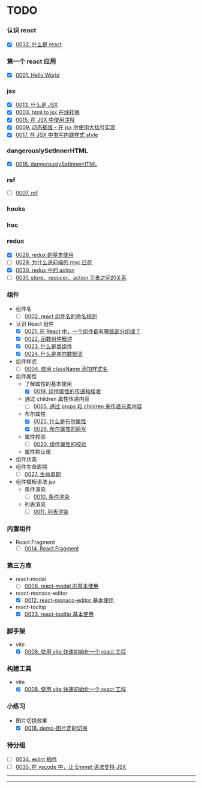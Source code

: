 # TODO

### 认识 react

- [x] [0032. 什么是 react](https://github.com/Tdahuyou/react/tree/main/0032.%20%E4%BB%80%E4%B9%88%E6%98%AF%20react/README.md) <!-- [locale](./0032.%20%E4%BB%80%E4%B9%88%E6%98%AF%20react/README.md) -->

### 第一个 react 应用

- [x] [0001. Hello World](https://github.com/Tdahuyou/react/tree/main/0001.%20Hello%20World/README.md) <!-- [locale](./0001.%20Hello%20World/README.md) -->

### jsx

- [x] [0013. 什么是 JSX](https://github.com/Tdahuyou/react/tree/main/0013.%20%E4%BB%80%E4%B9%88%E6%98%AF%20JSX/README.md) <!-- [locale](./0013.%20%E4%BB%80%E4%B9%88%E6%98%AF%20JSX/README.md) -->
- [x] [0003. html to jsx 在线转换](https://github.com/Tdahuyou/react/tree/main/0003.%20html%20to%20jsx%20%E5%9C%A8%E7%BA%BF%E8%BD%AC%E6%8D%A2/README.md) <!-- [locale](./0003.%20html%20to%20jsx%20%E5%9C%A8%E7%BA%BF%E8%BD%AC%E6%8D%A2/README.md) -->
- [x] [0015. 在 JSX 中使用注释](https://github.com/Tdahuyou/react/tree/main/0015.%20%E5%9C%A8%20JSX%20%E4%B8%AD%E4%BD%BF%E7%94%A8%E6%B3%A8%E9%87%8A/README.md) <!-- [locale](./0015.%20%E5%9C%A8%20JSX%20%E4%B8%AD%E4%BD%BF%E7%94%A8%E6%B3%A8%E9%87%8A/README.md) -->
- [x] [0009. 动态插值 - 在 jsx 中使用大括号实现](https://github.com/Tdahuyou/react/tree/main/0009.%20%E5%8A%A8%E6%80%81%E6%8F%92%E5%80%BC%20-%20%E5%9C%A8%20jsx%20%E4%B8%AD%E4%BD%BF%E7%94%A8%E5%A4%A7%E6%8B%AC%E5%8F%B7%E5%AE%9E%E7%8E%B0/README.md) <!-- [locale](./0009.%20%E5%8A%A8%E6%80%81%E6%8F%92%E5%80%BC%20-%20%E5%9C%A8%20jsx%20%E4%B8%AD%E4%BD%BF%E7%94%A8%E5%A4%A7%E6%8B%AC%E5%8F%B7%E5%AE%9E%E7%8E%B0/README.md) -->
- [x] [0017. 在 JSX 中书写内联样式 style](https://github.com/Tdahuyou/react/tree/main/0017.%20%E5%9C%A8%20JSX%20%E4%B8%AD%E4%B9%A6%E5%86%99%E5%86%85%E8%81%94%E6%A0%B7%E5%BC%8F%20style/README.md) <!-- [locale](./0017.%20%E5%9C%A8%20JSX%20%E4%B8%AD%E4%B9%A6%E5%86%99%E5%86%85%E8%81%94%E6%A0%B7%E5%BC%8F%20style/README.md) -->

### dangerouslySetInnerHTML

- [x] [0016. dangerouslySetInnerHTML](https://github.com/Tdahuyou/react/tree/main/0016.%20dangerouslySetInnerHTML/README.md) <!-- [locale](./0016.%20dangerouslySetInnerHTML/README.md) -->

### ref

- [ ] [0007. ref](https://github.com/Tdahuyou/react/tree/main/0007.%20ref/README.md) <!-- [locale](./0007.%20ref/README.md) -->

### hooks

### hoc

### redux

- [x] [0028. redux 的基本使用](https://github.com/Tdahuyou/react/tree/main/0028.%20redux%20%E7%9A%84%E5%9F%BA%E6%9C%AC%E4%BD%BF%E7%94%A8/README.md) <!-- [locale](./0028.%20redux%20%E7%9A%84%E5%9F%BA%E6%9C%AC%E4%BD%BF%E7%94%A8/README.md) -->
- [ ] [0029. 为什么说前端的 mvc 已死](https://github.com/Tdahuyou/react/tree/main/0029.%20%E4%B8%BA%E4%BB%80%E4%B9%88%E8%AF%B4%E5%89%8D%E7%AB%AF%E7%9A%84%20mvc%20%E5%B7%B2%E6%AD%BB/README.md) <!-- [locale](./0029.%20%E4%B8%BA%E4%BB%80%E4%B9%88%E8%AF%B4%E5%89%8D%E7%AB%AF%E7%9A%84%20mvc%20%E5%B7%B2%E6%AD%BB/README.md) -->
- [x] [0030. redux 中的 action](https://github.com/Tdahuyou/react/tree/main/0030.%20redux%20%E4%B8%AD%E7%9A%84%20action/README.md) <!-- [locale](./0030.%20redux%20%E4%B8%AD%E7%9A%84%20action/README.md) -->
- [ ] [0031. store、reducer、action 三者之间的关系](https://github.com/Tdahuyou/react/tree/main/0031.%20store%E3%80%81reducer%E3%80%81action%20%E4%B8%89%E8%80%85%E4%B9%8B%E9%97%B4%E7%9A%84%E5%85%B3%E7%B3%BB/README.md) <!-- [locale](./0031.%20store%E3%80%81reducer%E3%80%81action%20%E4%B8%89%E8%80%85%E4%B9%8B%E9%97%B4%E7%9A%84%E5%85%B3%E7%B3%BB/README.md) -->

### 组件

- 组件名
  - [ ] [0002. react 组件名的命名规则](https://github.com/Tdahuyou/react/tree/main/0002.%20react%20%E7%BB%84%E4%BB%B6%E5%90%8D%E7%9A%84%E5%91%BD%E5%90%8D%E8%A7%84%E5%88%99/README.md) <!-- [locale](./0002.%20react%20%E7%BB%84%E4%BB%B6%E5%90%8D%E7%9A%84%E5%91%BD%E5%90%8D%E8%A7%84%E5%88%99/README.md) -->
- 认识 React 组件
  - [x] [0021. 在 React 中，一个组件都有哪些部分组成？](https://github.com/Tdahuyou/react/tree/main/0021.%20%E5%9C%A8%20React%20%E4%B8%AD%EF%BC%8C%E4%B8%80%E4%B8%AA%E7%BB%84%E4%BB%B6%E9%83%BD%E6%9C%89%E5%93%AA%E4%BA%9B%E9%83%A8%E5%88%86%E7%BB%84%E6%88%90%EF%BC%9F/README.md) <!-- [locale](./0021.%20%E5%9C%A8%20React%20%E4%B8%AD%EF%BC%8C%E4%B8%80%E4%B8%AA%E7%BB%84%E4%BB%B6%E9%83%BD%E6%9C%89%E5%93%AA%E4%BA%9B%E9%83%A8%E5%88%86%E7%BB%84%E6%88%90%EF%BC%9F/README.md) -->
  - [x] [0022. 函数组件概述](https://github.com/Tdahuyou/react/tree/main/0022.%20%E5%87%BD%E6%95%B0%E7%BB%84%E4%BB%B6%E6%A6%82%E8%BF%B0/README.md) <!-- [locale](./0022.%20%E5%87%BD%E6%95%B0%E7%BB%84%E4%BB%B6%E6%A6%82%E8%BF%B0/README.md) -->
  - [x] [0023. 什么是类组件](https://github.com/Tdahuyou/react/tree/main/0023.%20%E4%BB%80%E4%B9%88%E6%98%AF%E7%B1%BB%E7%BB%84%E4%BB%B6/README.md) <!-- [locale](./0023.%20%E4%BB%80%E4%B9%88%E6%98%AF%E7%B1%BB%E7%BB%84%E4%BB%B6/README.md) -->
  - [x] [0024. 什么是单向数据流](https://github.com/Tdahuyou/react/tree/main/0024.%20%E4%BB%80%E4%B9%88%E6%98%AF%E5%8D%95%E5%90%91%E6%95%B0%E6%8D%AE%E6%B5%81/README.md) <!-- [locale](./0024.%20%E4%BB%80%E4%B9%88%E6%98%AF%E5%8D%95%E5%90%91%E6%95%B0%E6%8D%AE%E6%B5%81/README.md) -->
- 组件样式
  - [ ] [0004. 使用 className 添加样式名](https://github.com/Tdahuyou/react/tree/main/0004.%20%E4%BD%BF%E7%94%A8%20className%20%E6%B7%BB%E5%8A%A0%E6%A0%B7%E5%BC%8F%E5%90%8D/README.md) <!-- [locale](./0004.%20%E4%BD%BF%E7%94%A8%20className%20%E6%B7%BB%E5%8A%A0%E6%A0%B7%E5%BC%8F%E5%90%8D/README.md) -->
- 组件属性
  - 了解属性的基本使用
    - [x] [0019. 组件属性的传递和接收](https://github.com/Tdahuyou/react/tree/main/0019.%20%E7%BB%84%E4%BB%B6%E5%B1%9E%E6%80%A7%E7%9A%84%E4%BC%A0%E9%80%92%E5%92%8C%E6%8E%A5%E6%94%B6/README.md) <!-- [locale](./0019.%20%E7%BB%84%E4%BB%B6%E5%B1%9E%E6%80%A7%E7%9A%84%E4%BC%A0%E9%80%92%E5%92%8C%E6%8E%A5%E6%94%B6/README.md) -->
  - 通过 children 属性传递内容
    - [ ] [0005. 通过 props 和 children 来传递元素内容](https://github.com/Tdahuyou/react/tree/main/0005.%20%E9%80%9A%E8%BF%87%20props%20%E5%92%8C%20children%20%E6%9D%A5%E4%BC%A0%E9%80%92%E5%85%83%E7%B4%A0%E5%86%85%E5%AE%B9/README.md) <!-- [locale](./0005.%20%E9%80%9A%E8%BF%87%20props%20%E5%92%8C%20children%20%E6%9D%A5%E4%BC%A0%E9%80%92%E5%85%83%E7%B4%A0%E5%86%85%E5%AE%B9/README.md) -->
  - 布尔属性
    - [x] [0025. 什么是布尔属性](https://github.com/Tdahuyou/react/tree/main/0025.%20%E4%BB%80%E4%B9%88%E6%98%AF%E5%B8%83%E5%B0%94%E5%B1%9E%E6%80%A7/README.md) <!-- [locale](./0025.%20%E4%BB%80%E4%B9%88%E6%98%AF%E5%B8%83%E5%B0%94%E5%B1%9E%E6%80%A7/README.md) -->
    - [x] [0026. 布尔属性的简写](https://github.com/Tdahuyou/react/tree/main/0026.%20%E5%B8%83%E5%B0%94%E5%B1%9E%E6%80%A7%E7%9A%84%E7%AE%80%E5%86%99/README.md) <!-- [locale](./0026.%20%E5%B8%83%E5%B0%94%E5%B1%9E%E6%80%A7%E7%9A%84%E7%AE%80%E5%86%99/README.md) -->
  - 属性校验
    - [ ] [0020. 组件属性的校验](https://github.com/Tdahuyou/react/tree/main/0020.%20%E7%BB%84%E4%BB%B6%E5%B1%9E%E6%80%A7%E7%9A%84%E6%A0%A1%E9%AA%8C/README.md) <!-- [locale](./0020.%20%E7%BB%84%E4%BB%B6%E5%B1%9E%E6%80%A7%E7%9A%84%E6%A0%A1%E9%AA%8C/README.md) -->
  - 属性默认值
- 组件状态
- 组件生命周期
  - [ ] [0027. 生命周期](https://github.com/Tdahuyou/react/tree/main/0027.%20%E7%94%9F%E5%91%BD%E5%91%A8%E6%9C%9F/README.md) <!-- [locale](./0027.%20%E7%94%9F%E5%91%BD%E5%91%A8%E6%9C%9F/README.md) -->
- 组件模板语法 jsx
  - 条件渲染
    - [ ] [0010. 条件渲染](https://github.com/Tdahuyou/react/tree/main/0010.%20%E6%9D%A1%E4%BB%B6%E6%B8%B2%E6%9F%93/README.md) <!-- [locale](./0010.%20%E6%9D%A1%E4%BB%B6%E6%B8%B2%E6%9F%93/README.md) -->
  - 列表渲染
    - [ ] [0011. 列表渲染](https://github.com/Tdahuyou/react/tree/main/0011.%20%E5%88%97%E8%A1%A8%E6%B8%B2%E6%9F%93/README.md) <!-- [locale](./0011.%20%E5%88%97%E8%A1%A8%E6%B8%B2%E6%9F%93/README.md) -->

### 内置组件

- React.Fragment
  - [ ] [0014. React.Fragment](https://github.com/Tdahuyou/react/tree/main/0014.%20React.Fragment/README.md) <!-- [locale](./0014.%20React.Fragment/README.md) -->

### 第三方库

- react-modal
  - [ ] [0006. react-modal 的基本使用](https://github.com/Tdahuyou/react/tree/main/0006.%20react-modal%20%E7%9A%84%E5%9F%BA%E6%9C%AC%E4%BD%BF%E7%94%A8/README.md) <!-- [locale](./0006.%20react-modal%20%E7%9A%84%E5%9F%BA%E6%9C%AC%E4%BD%BF%E7%94%A8/README.md) -->
- react-monaco-editor
  - [x] [0012. react-monaco-editor 基本使用](https://github.com/Tdahuyou/react/tree/main/0012.%20react-monaco-editor%20%E5%9F%BA%E6%9C%AC%E4%BD%BF%E7%94%A8/README.md) <!-- [locale](./0012.%20react-monaco-editor%20%E5%9F%BA%E6%9C%AC%E4%BD%BF%E7%94%A8/README.md) -->
- react-tooltip
  - [x] [0033. react-tooltip 基本使用](https://github.com/Tdahuyou/react/tree/main/0033.%20react-tooltip%20%E5%9F%BA%E6%9C%AC%E4%BD%BF%E7%94%A8/README.md) <!-- [locale](./0033.%20react-tooltip%20%E5%9F%BA%E6%9C%AC%E4%BD%BF%E7%94%A8/README.md) -->

### 脚手架

- vite
  - [x] [0008. 使用 vite 快速初始化一个 react 工程](https://github.com/Tdahuyou/react/tree/main/0008.%20%E4%BD%BF%E7%94%A8%20vite%20%E5%BF%AB%E9%80%9F%E5%88%9D%E5%A7%8B%E5%8C%96%E4%B8%80%E4%B8%AA%20react%20%E5%B7%A5%E7%A8%8B/README.md) <!-- [locale](./0008.%20%E4%BD%BF%E7%94%A8%20vite%20%E5%BF%AB%E9%80%9F%E5%88%9D%E5%A7%8B%E5%8C%96%E4%B8%80%E4%B8%AA%20react%20%E5%B7%A5%E7%A8%8B/README.md) -->

### 构建工具

- vite
  - [x] [0008. 使用 vite 快速初始化一个 react 工程](https://github.com/Tdahuyou/react/tree/main/0008.%20%E4%BD%BF%E7%94%A8%20vite%20%E5%BF%AB%E9%80%9F%E5%88%9D%E5%A7%8B%E5%8C%96%E4%B8%80%E4%B8%AA%20react%20%E5%B7%A5%E7%A8%8B/README.md) <!-- [locale](./0008.%20%E4%BD%BF%E7%94%A8%20vite%20%E5%BF%AB%E9%80%9F%E5%88%9D%E5%A7%8B%E5%8C%96%E4%B8%80%E4%B8%AA%20react%20%E5%B7%A5%E7%A8%8B/README.md) -->

### 小练习

- 图片切换效果
  - [x] [0018. demo-图片定时切换](https://github.com/Tdahuyou/react/tree/main/0018.%20demo-%E5%9B%BE%E7%89%87%E5%AE%9A%E6%97%B6%E5%88%87%E6%8D%A2/README.md) <!-- [locale](./0018.%20demo-%E5%9B%BE%E7%89%87%E5%AE%9A%E6%97%B6%E5%88%87%E6%8D%A2/README.md) -->

### 待分组

- [ ] [0034. eslint 插件](https://github.com/Tdahuyou/react/tree/main/0034.%20eslint%20%E6%8F%92%E4%BB%B6/README.md) <!-- [locale](./0034.%20eslint%20%E6%8F%92%E4%BB%B6/README.md) -->
- [ ] [0035. 在 vscode 中，让 Emmet 语法支持 JSX](https://github.com/Tdahuyou/react/tree/main/0035.%20%E5%9C%A8%20vscode%20%E4%B8%AD%EF%BC%8C%E8%AE%A9%20Emmet%20%E8%AF%AD%E6%B3%95%E6%94%AF%E6%8C%81%20JSX/README.md) <!-- [locale](./0035.%20%E5%9C%A8%20vscode%20%E4%B8%AD%EF%BC%8C%E8%AE%A9%20Emmet%20%E8%AF%AD%E6%B3%95%E6%94%AF%E6%8C%81%20JSX/README.md) -->

---



---


